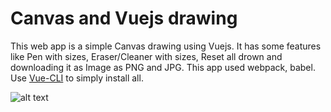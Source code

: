 # Canvas and Vuejs drawing

This web app is a simple Canvas drawing using Vuejs.
It has some features like Pen with sizes, Eraser/Cleaner with sizes, Reset all drown and downloading it as Image as PNG and JPG.
This app used webpack, babel. Use [Vue-CLI](https://cli.vuejs.org/) to simply install all.







![alt text](https://i.ibb.co/nwP408z/drown.png)

